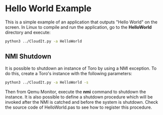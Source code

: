 # Hello World Example
This is a simple example of an application that outputs "Hello World" on the screen. In Linux to compile and run the application, go to the **HelloWorld** directory and execute:
```bash
python3 ../CloudIt.py -a HelloWorld
```
## NMI Shutdown
It is possible to shutdown an instance of Toro by using a NMI exception. To do this, create a Toro's instance with the following parameters:

```bash
python3 ../CloudIt.py -a HelloWorld -s
```
Then from Qemu Monitor, execute the **nmi** command to shutdown the instance. It is also possible to define a shutdown procedure which will be invoked after the NMI is catched and before the system is shutdown. Check the source code of HelloWorld.pas to see how to register this procedure.   
